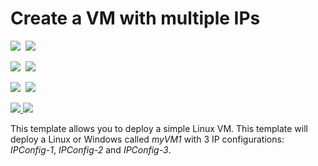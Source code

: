 # Create a VM with multiple IPs

<IMG SRC="https://azbotstorage.blob.core.windows.net/badges/101-vm-multiple-ipconfig/PublicLastTestDate.svg" />&nbsp;
<IMG SRC="https://azbotstorage.blob.core.windows.net/badges/101-vm-multiple-ipconfig/PublicDeployment.svg" />&nbsp;

<IMG SRC="https://azbotstorage.blob.core.windows.net/badges/101-vm-multiple-ipconfig/FairfaxLastTestDate.svg" />&nbsp;
<IMG SRC="https://azbotstorage.blob.core.windows.net/badges/101-vm-multiple-ipconfig/FairfaxDeployment.svg" />&nbsp;

<IMG SRC="https://azbotstorage.blob.core.windows.net/badges/101-vm-multiple-ipconfig/BestPracticeResult.svg" />&nbsp;
<IMG SRC="https://azbotstorage.blob.core.windows.net/badges/101-vm-multiple-ipconfig/CredScanResult.svg" />&nbsp;

<a href="https://portal.azure.com/#create/Microsoft.Template/uri/https%3A%2F%2Fraw.githubusercontent.com%2FAzure%2Fazure-quickstart-templates%2Fmaster%2F101-vm-multiple-ipconfig%2Fazuredeploy.json" target="_blank">
    <img src="http://azuredeploy.net/deploybutton.png"/>
</a>
<a href="http://armviz.io/#/?load=https%3A%2F%2Fraw.githubusercontent.com%2FAzure%2Fazure-quickstart-templates%2Fmaster%2F101-vm-multiple-ipconfig%2Fazuredeploy.json" target="_blank">
    <img src="http://armviz.io/visualizebutton.png"/>
</a>


This template allows you to deploy a simple Linux VM. This template will deploy a Linux or Windows called *myVM1* with 3 IP configurations: *IPConfig-1*, *IPConfig-2* and *IPConfig-3*.
